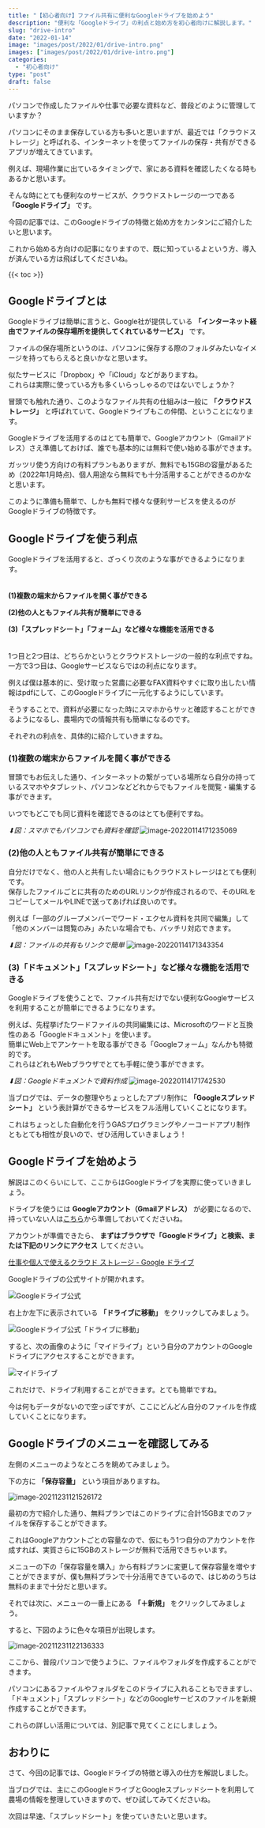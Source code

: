 ```yaml
---
title: "【初心者向け】ファイル共有に便利なGoogleドライブを始めよう"
description: "便利な「Googleドライブ」の利点と始め方を初心者向けに解説します。"
slug: "drive-intro"
date: "2022-01-14"
image: "images/post/2022/01/drive-intro.png"
images: ["images/post/2022/01/drive-intro.png"]
categories: 
  - "初心者向け"
type: "post"
draft: false
---
```


パソコンで作成したファイルや仕事で必要な資料など、普段どのように管理していますか？

パソコンにそのまま保存している方も多いと思いますが、最近では「クラウドストレージ」と呼ばれる、インターネットを使ってファイルの保存・共有ができるアプリが増えてきています。

例えば、現場作業に出ているタイミングで、家にある資料を確認したくなる時もあるかと思います。

そんな時にとても便利なのサービスが、クラウドストレージの一つである **「Googleドライブ」** です。

今回の記事では、このGoogleドライブの特徴と始め方をカンタンにご紹介したいと思います。

これから始める方向けの記事になりますので、既に知っているよという方、導入が済んでいる方は飛ばしてくださいね。

{{< toc >}}



## Googleドライブとは

Googleドライブは簡単に言うと、Google社が提供している **「インターネット経由でファイルの保存場所を提供してくれているサービス」** です。

ファイルの保存場所というのは、パソコンに保存する際のフォルダみたいなイメージを持ってもらえると良いかなと思います。

似たサービスに「Dropbox」や「iCloud」などがありますね。  
これらは実際に使っている方も多くいらっしゃるのではないでしょうか？

冒頭でも触れた通り、このようなファイル共有の仕組みは一般に **「クラウドストレージ」** と呼ばれていて、Googleドライブもこの仲間、ということになります。

Googleドライブを活用するのはとても簡単で、Googleアカウント（Gmailアドレス）さえ準備しておけば、誰でも基本的には無料で使い始める事ができます。

ガッツリ使う方向けの有料プランもありますが、無料でも15GBの容量があるため（2022年1月時点)、個人用途なら無料でも十分活用することができるのかなと思います。

このように準備も簡単で、しかも無料で様々な便利サービスを使えるのがGoogleドライブの特徴です。

## Googleドライブを使う利点

Googleドライブを活用すると、ざっくり次のような事ができるようになります。
<br><br><br>
**(1)複数の端末からファイルを開く事ができる**

**(2)他の人ともファイル共有が簡単にできる**

**(3)「スプレッドシート」「フォーム」など様々な機能を活用できる**
<br><br><br>
1つ目と2つ目は、どちらかというとクラウドストレージの一般的な利点ですね。  
一方で3つ目は、Googleサービスならではの利点になります。

例えば僕は基本的に、受け取った営農に必要なFAX資料やすぐに取り出したい情報はpdfにして、このGoogleドライブに一元化するようにしています。  

そうすることで、資料が必要になった時にスマホからサッと確認することができるようになるし、農場内での情報共有も簡単になるのです。

それぞれの利点を、具体的に紹介していきますね。

<h3>(1)複数の端末からファイルを開く事ができる</h3>

冒頭でもお伝えした通り、インターネットの繋がっている場所なら自分の持っているスマホやタブレット、パソコンなどどれからでもファイルを閲覧・編集する事ができます。

いつでもどこでも同じ資料を確認できるのはとても便利ですね。

*⬇︎図：スマホでもパソコンでも資料を確認*
![image-20220114171235069](./image-20220114171235069.png)

<h3>(2)他の人ともファイル共有が簡単にできる</h3>

自分だけでなく、他の人と共有したい場合にもクラウドストレージはとても便利です。  
保存したファイルごとに共有のためのURLリンクが作成されるので、そのURLをコピーしてメールやLINEで送ってあげれば良いのです。

例えば「一部のグループメンバーでワード・エクセル資料を共同で編集」して「他のメンバーは閲覧のみ」みたいな場合でも、バッチリ対応できます。

*⬇︎図：ファイルの共有もリンクで簡単*
![image-20220114171343354](./image-20220114171343354.png)

<h3>(3)「ドキュメント」「スプレッドシート」など様々な機能を活用できる</h3>

Googleドライブを使うことで、ファイル共有だけでない便利なGoogleサービスを利用することが簡単にできるようになります。

例えば、先程挙げたワードファイルの共同編集には、Microsoftのワードと互換性のある「Googleドキュメント」を使います。  
簡単にWeb上でアンケートを取る事ができる「Googleフォーム」なんかも特徴的です。  
これらはどれもWebブラウザでとても手軽に使う事ができます。

*⬇︎図：Googleドキュメントで資料作成*
![image-20220114171742530](./image-20220114171742530.png)

当ブログでは、データの整理やちょっとしたアプリ制作に **「Googleスプレッドシート」** という表計算ができるサービスをフル活用していくことになります。

これはちょっとした自動化を行うGASプログラミングやノーコードアプリ制作ともとても相性が良いので、ぜひ活用していきましょう！

## Googleドライブを始めよう

解説はこのくらいにして、ここからはGoogleドライブを実際に使っていきましょう。

ドライブを使うには **Googleアカウント（Gmailアドレス）** が必要になるので、持っていない人は[こちら](https://accounts.google.com/signup/v2/webcreateaccount?continue=https%3A%2F%2Faccounts.google.com%2FManageAccount%3Fnc%3D1&hl=ja&flowName=GlifWebSignIn&flowEntry=SignUp)から準備しておいてくださいね。

アカウントが準備できたら、 **まずはブラウザで「Googleドライブ」と検索、または下記のリンクにアクセス** してください。

[仕事や個人で使えるクラウド ストレージ - Google ドライブ](https://www.google.com/intl/ja_jp/drive/)

Googleドライブの公式サイトが開かれます。

![Googleドライブ公式](./image-20211231120902635.png)

右上か左下に表示されている **「ドライブに移動」** をクリックしてみましょう。

![Googleドライブ公式「ドライブに移動」](./image-20211231120902635のコピー.png)

すると、次の画像のように「マイドライブ」という自分のアカウントのGoogleドライブにアクセスすることができます。

![マイドライブ](./image-20211231120927447.png)

これだけで、ドライブ利用することができます。とても簡単ですね。

今は何もデータがないので空っぽですが、ここにどんどん自分のファイルを作成していくことになります。



## Googleドライブのメニューを確認してみる

左側のメニューのようなところを眺めてみましょう。

下の方に **「保存容量」** という項目がありますね。

![image-20211231121526172](./image-20211231121526172.png)

最初の方で紹介した通り、無料プランではこのドライブに合計15GBまでのファイルを保存することができます。

これはGoogleアカウントごとの容量なので、仮にもう1つ自分のアカウントを作成すれば、実質さらに15GBのストレージが無料で活用できちゃいます。

メニューの下の「保存容量を購入」から有料プランに変更して保存容量を増やすことができますが、僕も無料プランで十分活用できているので、はじめのうちは無料のままで十分だと思います。

それでは次に、メニューの一番上にある **「＋新規」** をクリックしてみましょう。

すると、下図のように色々な項目が出現します。

![image-20211231122136333](./image-20211231122136333.png)


ここから、普段パソコンで使うように、ファイルやフォルダを作成することができます。

パソコンにあるファイルやフォルダをこのドライブに入れることもできますし、「ドキュメント」「スプレッドシート」などのGoogleサービスのファイルを新規作成することができます。

これらの詳しい活用については、別記事で見てくことにしましょう。



## おわりに

さて、今回の記事では、Googleドライブの特徴と導入の仕方を解説しました。

当ブログでは、主にこのGoogleドライブとGoogleスプレッドシートを利用して農場の情報を整理していきますので、ぜひ試してみてくださいね。

次回は早速、「スプレッドシート」を使っていきたいと思います。